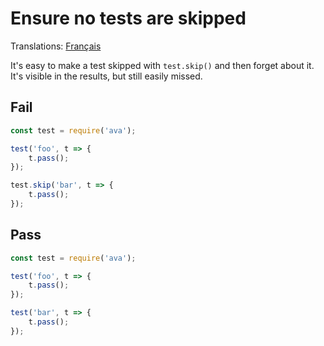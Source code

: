 # Ensure no tests are skipped

Translations: [Français](https://github.com/avajs/ava-docs/blob/main/fr_FR/related/eslint-plugin-ava/docs/rules/no-skip-test.md)

It's easy to make a test skipped with `test.skip()` and then forget about it. It's visible in the results, but still easily missed.

## Fail

```js
const test = require('ava');

test('foo', t => {
	t.pass();
});

test.skip('bar', t => {
	t.pass();
});
```


## Pass

```js
const test = require('ava');

test('foo', t => {
	t.pass();
});

test('bar', t => {
	t.pass();
});
```
